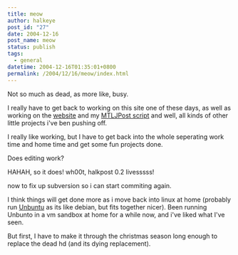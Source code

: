 ```yaml
---
title: meow
author: halkeye
post_id: "27"
date: 2004-12-16
post_name: meow
status: publish
tags:
  - general
datetime: 2004-12-16T01:35:01+0800
permalink: /2004/12/16/meow/index.html
---
```


Not so much as dead, as more like, busy.

I really have to get back to working on this site one of these days, as well as working on the [website](https://web.archive.org/web/20060511223523/http://www.sfuarc.com:80/) and my [MTLJPost script](https://web.archive.org/web/20061224073602/http://www.kodekoan.com:80/project/MTLJPost) and well, all kinds of other little projects i've ben pushing off.

I really like working, but I have to get back into the whole seperating work time and home time and get some fun projects done.

Does editing work?  

HAHAH, so it does! wh00t, halkpost 0.2 livesssss!  

now to fix up subversion so i can start commiting again.

I think things will get done more as i move back into linux at home (probably run [Unbuntu](https://www.ubuntulinux.org/) as its like debian, but fits together nicer). Been running Unbunto in a vm sandbox at home for a while now, and i've liked what I've seen.  

But first, I have to make it through the christmas season long enough to replace the dead hd (and its dying replacement).
